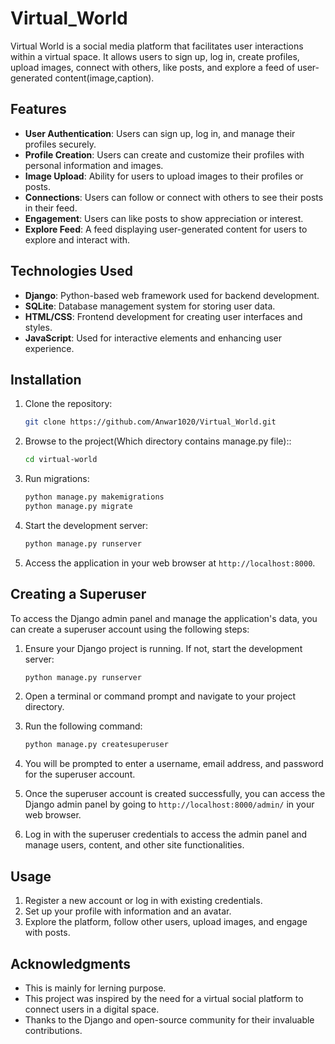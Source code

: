 # Virtual_World


Virtual World is a social media platform that facilitates user interactions within a virtual space. It allows users to sign up, log in, create profiles, upload images, connect with others, like posts, and explore a feed of user-generated content(image,caption).

## Features

- **User Authentication**: Users can sign up, log in, and manage their profiles securely.
- **Profile Creation**: Users can create and customize their profiles with personal information and images.
- **Image Upload**: Ability for users to upload images to their profiles or posts.
- **Connections**: Users can follow or connect with others to see their posts in their feed.
- **Engagement**: Users can like posts to show appreciation or interest.
- **Explore Feed**: A feed displaying user-generated content for users to explore and interact with.

## Technologies Used

- **Django**: Python-based web framework used for backend development.
- **SQLite**: Database management system for storing user data.
- **HTML/CSS**: Frontend development for creating user interfaces and styles.
- **JavaScript**: Used for interactive elements and enhancing user experience.

## Installation

1. Clone the repository:

    ```bash
    git clone https://github.com/Anwar1020/Virtual_World.git
    ```

2. Browse to the project(Which directory contains manage.py file)::

    ```bash
    cd virtual-world
    ```

3. Run migrations:

    ```bash
    python manage.py makemigrations
    python manage.py migrate
    ```

4. Start the development server:

    ```bash
    python manage.py runserver
    ```

5. Access the application in your web browser at `http://localhost:8000`.


## Creating a Superuser

To access the Django admin panel and manage the application's data, you can create a superuser account using the following steps:

1. Ensure your Django project is running. If not, start the development server:

    ```bash
    python manage.py runserver
    ```

2. Open a terminal or command prompt and navigate to your project directory.

3. Run the following command:

    ```bash
    python manage.py createsuperuser
    ```

4. You will be prompted to enter a username, email address, and password for the superuser account.

5. Once the superuser account is created successfully, you can access the Django admin panel by going to `http://localhost:8000/admin/` in your web browser.

6. Log in with the superuser credentials to access the admin panel and manage users, content, and other site functionalities.



## Usage

1. Register a new account or log in with existing credentials.
2. Set up your profile with information and an avatar.
3. Explore the platform, follow other users, upload images, and engage with posts.




## Acknowledgments
- This is mainly for lerning purpose.
- This project was inspired by the need for a virtual social platform to connect users in a digital space.
- Thanks to the Django and open-source community for their invaluable contributions.

